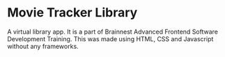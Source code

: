 # Movie Tracker Library
A virtual library app. It is a part of Brainnest Advanced Frontend Software Development Training. This was made using HTML, CSS and Javascript without any frameworks.
